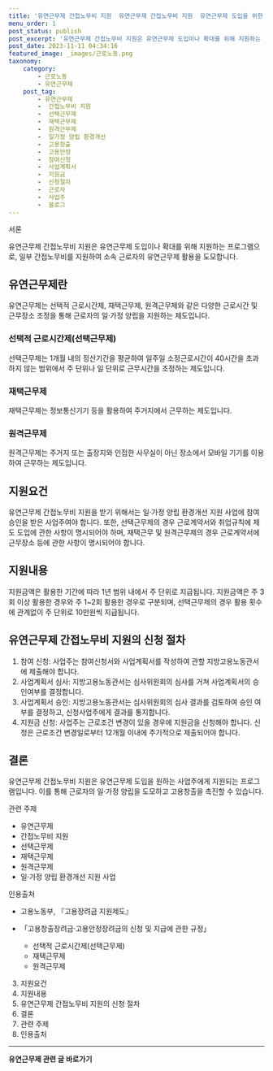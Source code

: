 ```yaml
---
title: '유연근무제 간접노무비 지원  유연근무제 간접노무비 지원  유연근무제 도입을 위한 지원 프로그램 개요'
menu_order: 1
post_status: publish
post_excerpt: '유연근무제 간접노무비 지원은 유연근무제 도입이나 확대를 위해 지원하는 프로그램으로, 일부 간접노무비를 지원하여 소속 근로자의 유연근무제 활용을 도모합니다.'
post_date: 2023-11-11 04:34:16
featured_image: _images/근로노동.png
taxonomy:
    category:
        - 근로노동
        - 유연근무제
    post_tag:
        - 유연근무제
        -  간접노무비 지원
        -  선택근무제
        -  재택근무제
        -  원격근무제
        -  일가정 양립 환경개선
        -  고용창출
        -  고용안정
        -  참여신청
        -  사업계획서
        -  지원금
        -  신청절차
        -  근로자
        -  사업주
        -  블로그
---
```



서론

유연근무제 간접노무비 지원은 유연근무제 도입이나 확대를 위해 지원하는 프로그램으로, 일부 간접노무비를 지원하여 소속 근로자의 유연근무제 활용을 도모합니다.

## 유연근무제란

유연근무제는 선택적 근로시간제, 재택근무제, 원격근무제와 같은 다양한 근로시간 및 근무장소 조정을 통해 근로자의 일·가정 양립을 지원하는 제도입니다.

### 선택적 근로시간제(선택근무제)

선택근무제는 1개월 내의 정산기간을 평균하여 일주일 소정근로시간이 40시간을 초과하지 않는 범위에서 주 단위나 일 단위로 근무시간을 조정하는 제도입니다.

### 재택근무제

재택근무제는 정보통신기기 등을 활용하여 주거지에서 근무하는 제도입니다.

### 원격근무제

원격근무제는 주거지 또는 출장지와 인접한 사무실이 아닌 장소에서 모바일 기기를 이용하여 근무하는 제도입니다.

## 지원요건

유연근무제 간접노무비 지원을 받기 위해서는 일·가정 양립 환경개선 지원 사업에 참여 승인을 받은 사업주여야 합니다. 또한, 선택근무제의 경우 근로계약서와 취업규칙에 제도 도입에 관한 사항이 명시되어야 하며, 재택근무 및 원격근무제의 경우 근로계약서에 근무장소 등에 관한 사항이 명시되어야 합니다.

## 지원내용

지원금액은 활용한 기간에 따라 1년 범위 내에서 주 단위로 지급됩니다. 지원금액은 주 3회 이상 활용한 경우와 주 1~2회 활용한 경우로 구분되며, 선택근무제의 경우 활용 횟수에 관계없이 주 단위로 10만원씩 지급됩니다.

## 유연근무제 간접노무비 지원의 신청 절차

1. 참여 신청: 사업주는 참여신청서와 사업계획서를 작성하여 관할 지방고용노동관서에 제출해야 합니다.
2. 사업계획서 심사: 지방고용노동관서는 심사위원회의 심사를 거쳐 사업계획서의 승인여부를 결정합니다.
3. 사업계획서 승인: 지방고용노동관서는 심사위원회의 심사 결과를 검토하여 승인 여부를 결정하고, 신청사업주에게 결과를 통지합니다.
4. 지원금 신청: 사업주는 근로조건 변경이 있을 경우에 지원금을 신청해야 합니다. 신청은 근로조건 변경일로부터 12개월 이내에 주기적으로 제출되어야 합니다.

## 결론

유연근무제 간접노무비 지원은 유연근무제 도입을 원하는 사업주에게 지원되는 프로그램입니다. 이를 통해 근로자의 일·가정 양립을 도모하고 고용창출을 촉진할 수 있습니다.

관련 주제

- 유연근무제
- 간접노무비 지원
- 선택근무제
- 재택근무제
- 원격근무제
- 일·가정 양립 환경개선 지원 사업

인용출처

- 고용노동부, 『고용장려금 지원제도』
- 「고용창출장려금·고용안정장려금의 신청 및 지급에 관한 규정」

   - 선택적 근로시간제(선택근무제)
   - 재택근무제
   - 원격근무제
3. 지원요건
4. 지원내용
5. 유연근무제 간접노무비 지원의 신청 절차
6. 결론
7. 관련 주제
8. 인용출처
<!-- wp:separator -->
<hr class="wp-block-separator has-alpha-channel-opacity"/>
<!-- /wp:separator -->

<!-- wp:group {"backgroundColor":"base","layout":{"type":"constrained"}} -->
<div class="wp-block-group has-base-background-color has-background"><!-- wp:paragraph {"align":"center","fontSize":"medium"} -->
<p class="has-text-align-center has-large-font-size"><strong>유연근무제 관련 글 바로가기</strong></p>
<!-- /wp:paragraph -->


<!-- wp:latest-posts
{"categories":[{"id":11200,"count":19,"description":"","link":"https://uknowlaw.com/category/%ec%9c%a0%ec%97%b0%ea%b7%bc%eb%ac%b4%ec%a0%9c/","name":"유연근무제","slug":"유연근무제","taxonomy":"category","parent":0,"meta":[],"_links":{"self":[{"href":"https://uknowlaw.com/wp-json/wp/v2/categories/11200"}],"collection":[{"href":"https://uknowlaw.com/wp-json/wp/v2/categories"}],"about":[{"href":"https://uknowlaw.com/wp-json/wp/v2/taxonomies/category"}],"wp:post_type":[{"href":"https://uknowlaw.com/wp-json/wp/v2/posts?categories=11200"}],"curies":[{"name":"wp","href":"https://api.w.org/{rel}","templated":true}]}}],"postsToShow":100,"excerptLength":28,"postLayout":"grid","columns":2,"featuredImageAlign":"left","featuredImageSizeSlug":"large","fontSize":"small"} /--></div>
<!-- /wp:group -->